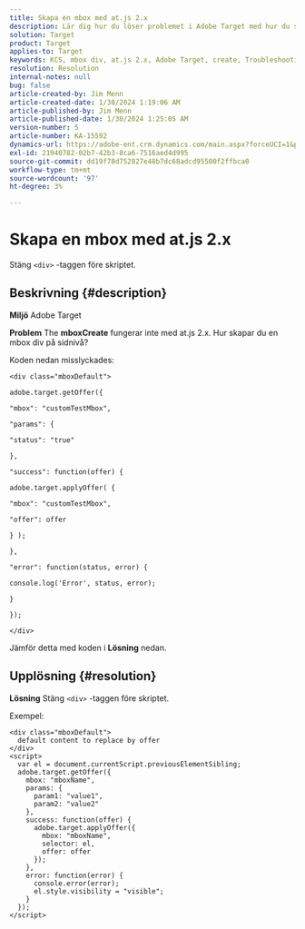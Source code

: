 ```yaml
---
title: Skapa en mbox med at.js 2.x
description: Lär dig hur du löser problemet i Adobe Target med hur du skapar en mbox div på sidnivå.
solution: Target
product: Target
applies-to: Target
keywords: KCS, mbox div, at.js 2.x, Adobe Target, create, Troubleshooting
resolution: Resolution
internal-notes: null
bug: false
article-created-by: Jim Menn
article-created-date: 1/30/2024 1:19:06 AM
article-published-by: Jim Menn
article-published-date: 1/30/2024 1:25:05 AM
version-number: 5
article-number: KA-15592
dynamics-url: https://adobe-ent.crm.dynamics.com/main.aspx?forceUCI=1&pagetype=entityrecord&etn=knowledgearticle&id=28eab48a-0dbf-ee11-9079-6045bd006268
exl-id: 21940782-02b7-42b3-8ca6-7516aed4d995
source-git-commit: dd19f78d752827e48b7dc68adcd95500f2ffbca0
workflow-type: tm+mt
source-wordcount: '97'
ht-degree: 3%

---
```


# Skapa en mbox med at.js 2.x


Stäng `<div>` -taggen före skriptet.

## Beskrivning {#description}


<b>Miljö</b>
Adobe Target

<b>Problem</b>
The <b>mboxCreate</b> fungerar inte med at.js 2.x. Hur skapar du en mbox div på sidnivå?

Koden nedan misslyckades:


```
<div class="mboxDefault">

adobe.target.getOffer({

"mbox": "customTestMbox",

"params": {

"status": "true"

},

"success": function(offer) {

adobe.target.applyOffer( {

"mbox": "customTestMbox",

"offer": offer

} );

},

"error": function(status, error) {

console.log('Error', status, error);

}

});

</div>
```




Jämför detta med koden i <b>Lösning</b> nedan.


## Upplösning {#resolution}


<b>Lösning</b>
Stäng `<div>` -taggen före skriptet.

Exempel:


```
<div class="mboxDefault"> 
  default content to replace by offer 
</div> 
<script> 
  var el = document.currentScript.previousElementSibling;
  adobe.target.getOffer({
    mbox: "mboxName",
    params: {
      param1: "value1",
      param2: "value2"
    },
    success: function(offer) {
      adobe.target.applyOffer({
        mbox: "mboxName",
        selector: el,
        offer: offer
      });
    },
    error: function(error) {
      console.error(error);
      el.style.visibility = "visible";
    }
  });
</script>
```
